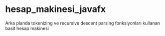 # hesap_makinesi_javafx
Arka planda tokenizing ve recursive descent parsing fonksiyonları kullanan basit hesap makinesi
